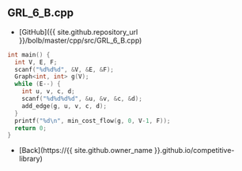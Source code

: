## GRL_6_B.cpp

- [GitHub]({{ site.github.repository_url }}/bolb/master/cpp/src/GRL_6_B.cpp)

```cpp
int main() {
  int V, E, F;
  scanf("%d%d%d", &V, &E, &F);
  Graph<int, int> g(V);
  while (E--) {
    int u, v, c, d;
    scanf("%d%d%d%d", &u, &v, &c, &d);
    add_edge(g, u, v, c, d);
  }
  printf("%d\n", min_cost_flow(g, 0, V-1, F));
  return 0;
}
```

- [Back](https://{{ site.github.owner_name }}.github.io/competitive-library)
